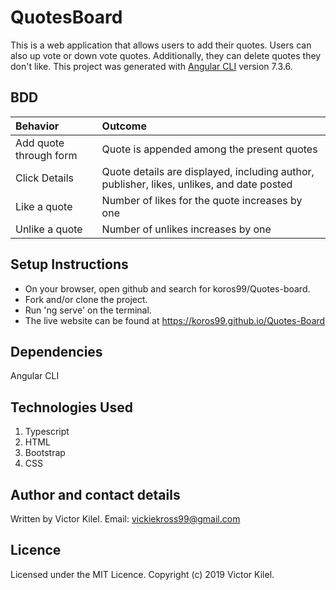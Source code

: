 # QuotesBoard
This is a web application that allows users to add their quotes. Users can also up vote or down vote quotes. Additionally, they can delete quotes they don't like.
This project was generated with [Angular CLI](https://github.com/angular/angular-cli) version 7.3.6.

## BDD
| Behavior | Outcome   |
| :------------- | :------------- |
| Add quote through form      | Quote is appended among the present quotes      |
| Click Details   | Quote details are displayed, including author, publisher, likes, unlikes, and date posted |
| Like a quote | Number of likes for the quote increases by one |
| Unlike a quote | Number of unlikes increases by one |

## Setup Instructions
* On your browser, open github and search for koros99/Quotes-board.
* Fork and/or clone the project.
* Run 'ng serve' on the terminal.
* The live website can be found at https://koros99.github.io/Quotes-Board

## Dependencies
Angular CLI

## Technologies Used
1. Typescript
2. HTML
3. Bootstrap
4. CSS

## Author and contact details
Written by Victor Kilel. Email: vickiekross99@gmail.com

## Licence
Licensed under the MIT Licence. Copyright (c) 2019 Victor Kilel.
